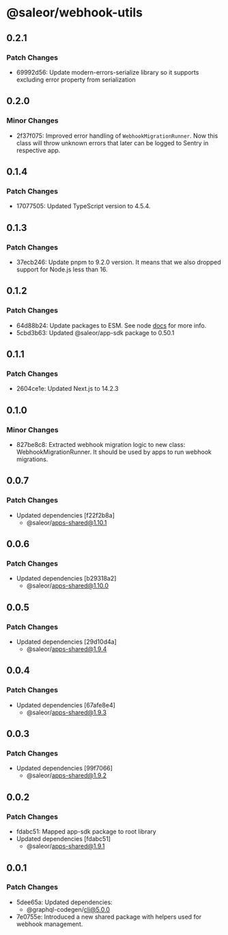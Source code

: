 # @saleor/webhook-utils

## 0.2.1

### Patch Changes

- 69992d56: Update modern-errors-serialize library so it supports excluding error property from serialization

## 0.2.0

### Minor Changes

- 2f37f075: Improved error handling of `WebhookMigrationRunner`. Now this class will throw unknown errors that later can be logged to Sentry in respective app.

## 0.1.4

### Patch Changes

- 17077505: Updated TypeScript version to 4.5.4.

## 0.1.3

### Patch Changes

- 37ecb246: Update pnpm to 9.2.0 version. It means that we also dropped support for Node.js less than 16.

## 0.1.2

### Patch Changes

- 64d88b24: Update packages to ESM. See node [docs](https://nodejs.org/api/esm.html) for more info.
- 5cbd3b63: Updated @saleor/app-sdk package to 0.50.1

## 0.1.1

### Patch Changes

- 2604ce1e: Updated Next.js to 14.2.3

## 0.1.0

### Minor Changes

- 827be8c8: Extracted webhook migration logic to new class: WebhookMigrationRunner. It should be used by apps to run webhook migrations.

## 0.0.7

### Patch Changes

- Updated dependencies [f22f2b8a]
  - @saleor/apps-shared@1.10.1

## 0.0.6

### Patch Changes

- Updated dependencies [b29318a2]
  - @saleor/apps-shared@1.10.0

## 0.0.5

### Patch Changes

- Updated dependencies [29d10d4a]
  - @saleor/apps-shared@1.9.4

## 0.0.4

### Patch Changes

- Updated dependencies [67afe8e4]
  - @saleor/apps-shared@1.9.3

## 0.0.3

### Patch Changes

- Updated dependencies [99f7066]
  - @saleor/apps-shared@1.9.2

## 0.0.2

### Patch Changes

- fdabc51: Mapped app-sdk package to root library
- Updated dependencies [fdabc51]
  - @saleor/apps-shared@1.9.1

## 0.0.1

### Patch Changes

- 5dee65a: Updated dependencies:
  - @graphql-codegen/cli@5.0.0
- 7e0755e: Introduced a new shared package with helpers used for webhook management.
